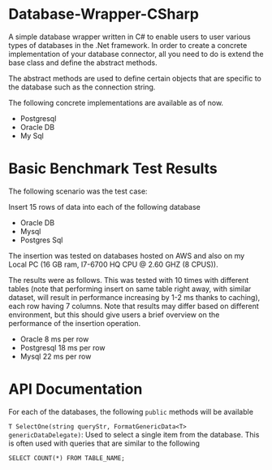 # Database-Wrapper-CSharp
A simple database wrapper written in C# to enable users to user various types of databases in the .Net framework. In order to create a concrete implementation of your database connector, all you need to do is extend the base class and define the abstract methods. 

The abstract methods are used to define certain objects that are specific to the database such as the connection string. 

The following concrete implementations are available as of now.

* Postgresql
* Oracle DB
* My Sql

# Basic Benchmark Test Results

The following scenario was the test case: 

Insert 15 rows of data into each of the following database 
- Oracle DB
- Mysql 
- Postgres Sql

The insertion was tested on databases hosted on AWS and also on my Local PC (16 GB ram, I7-6700 HQ CPU @ 2.60 GHZ (8 CPUS)).

The results were as follows. This was tested with 10 times with different tables (note that performing insert on same table right away, with similar dataset, will result in performance increasing by 1-2 ms thanks to caching), each row having 7 columns. Note that results may differ based on different environment, but this should give users a brief overview on the performance of the insertion operation.

- Oracle 8 ms per row 
- Postgresql 18 ms per row
- Mysql 22 ms per row

# API Documentation 

For each of the databases, the following <code>public</code> methods will be available

``T SelectOne(string queryStr, FormatGenericData<T> genericDataDelegate)``: Used to select a single item from the database. This is often used with queries that are similar to the following

```SELECT COUNT(*) FROM TABLE_NAME;```
